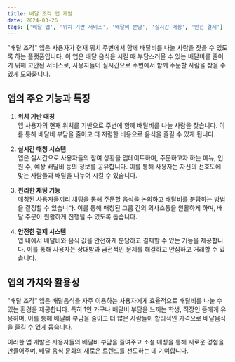 ```yaml
---
title: 배달 조각 앱 개발
date: 2024-03-26
tags: ['배달 앱', '위치 기반 서비스', '배달비 분담', '실시간 매칭', '안전 결제']
---
```


"배달 조각" 앱은 사용자가 현재 위치 주변에서 함께 배달비를 나눌 사람을 찾을 수 있도록 하는 플랫폼입니다. 이 앱은 배달 음식을 시킬 때 부담스러울 수 있는 배달비를 줄이기 위해 고안된 서비스로, 사용자들이 실시간으로 주변에서 함께 주문할 사람을 찾을 수 있게 도와줍니다.

<!--more-->

## 앱의 주요 기능과 특징

1. **위치 기반 매칭**  
   앱 사용자의 현재 위치를 기반으로 주변에 함께 배달비를 나눌 사람을 찾습니다. 이를 통해 배달비 부담을 줄이고 더 저렴한 비용으로 음식을 즐길 수 있게 됩니다.

2. **실시간 매칭 시스템**  
   앱은 실시간으로 사용자들의 참여 상황을 업데이트하며, 주문하고자 하는 메뉴, 인원 수, 예상 배달비 등의 정보를 공유합니다. 이를 통해 사용자는 자신의 선호도에 맞는 사람들과 배달을 나누어 시킬 수 있습니다.

3. **편리한 채팅 기능**  
   매칭된 사용자들끼리 채팅을 통해 주문할 음식을 논의하고 배달비를 분담하는 방법을 결정할 수 있습니다. 이를 통해 매칭된 그룹 간의 의사소통을 원활하게 하며, 배달 주문이 원활하게 진행될 수 있도록 돕습니다.

4. **안전한 결제 시스템**  
   앱 내에서 배달비와 음식 값을 안전하게 분담하고 결제할 수 있는 기능을 제공합니다. 이를 통해 사용자는 상대방과 금전적인 문제를 해결하고 안심하고 거래할 수 있습니다.

## 앱의 가치와 활용성

"배달 조각" 앱은 배달음식을 자주 이용하는 사용자에게 효율적으로 배달비를 나눌 수 있는 환경을 제공합니다. 특히 1인 가구나 배달비 부담을 느끼는 학생, 직장인 등에게 유용하며, 이를 통해 배달비 부담을 줄이고 더 많은 사람들이 합리적인 가격으로 배달음식을 즐길 수 있게 돕습니다.

이러한 앱 개발은 사용자들의 배달비 부담을 줄여주고 소셜 매칭을 통해 새로운 경험을 만들어주며, 배달 음식 문화의 새로운 트렌드를 선도하는 데 기여합니다.
